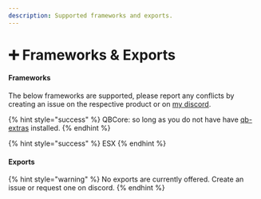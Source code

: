```yaml
---
description: Supported frameworks and exports.
---
```


# ➕ Frameworks & Exports

#### Frameworks

The below frameworks are supported, please report any conflicts by creating an issue on the respective product or on [my discord](https://discord.link/lvc).

{% hint style="success" %}
QBCore: so long as you do not have have [qb-extras](https://github.com/MrEvilGamer/qb-extras/) installed.
{% endhint %}

{% hint style="success" %}
ESX
{% endhint %}

#### Exports

{% hint style="warning" %}
No exports are currently offered. Create an issue or request one on discord.
{% endhint %}
